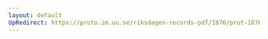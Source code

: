 ```yaml
---
layout: default
UpRedirect: https://pruto.im.uu.se/riksdagen-records-pdf/1876/prot-1876--ak--023.pdf
---
```

